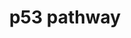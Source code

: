 ---
annotations:
- type: Pathway Ontology
  value: p53 signaling pathway
authors:
- Kevinhermans1987
- MartijnVanIersel
- Khanspers
- MaintBot
- Ddigles
- Mkutmon
description: p53 (also known as protein 53 or tumor protein 53), is a transcription
  factor which in humans is encoded by the TP53 gene. p53 is important in multicellular
  organisms, where it regulates the cell cycle and thus functions as a tumor suppressor
  that is involved in preventing cancer. As such, p53 has been described as "the guardian
  of the genome," "the guardian angel gene," and the "master watchman," referring
  to its role in conserving stability by preventing genome mutation.
last-edited: 2016-10-06
organisms:
- Rattus norvegicus
redirect_from:
- /index.php/Pathway:WP655
- /instance/WP655
schema-jsonld:
- '@context': https://schema.org/
  '@id': https://wikipathways.github.io/pathways/WP655.html
  '@type': Dataset
  creator:
    '@type': Organization
    name: WikiPathways
  description: p53 (also known as protein 53 or tumor protein 53), is a transcription
    factor which in humans is encoded by the TP53 gene. p53 is important in multicellular
    organisms, where it regulates the cell cycle and thus functions as a tumor suppressor
    that is involved in preventing cancer. As such, p53 has been described as "the
    guardian of the genome," "the guardian angel gene," and the "master watchman,"
    referring to its role in conserving stability by preventing genome mutation.
  keywords:
  - Apaf-1
  - Bid
  - KAI
  - Cyclin B
  - Casp9
  - Maspin
  - CytC
  - p73
  - Siah
  - Fas
  - PIRH-2
  - Pten
  - Cdk4/6
  - PAG608
  - ATR
  - TSAP6
  - Tsc2
  - Chek2
  - 14-3-3-σ
  - Mdm-X
  - Sestrins
  - Igf1
  - PUMA
  - scotin
  - Casp3
  - Siah1a
  - PAI
  - Casp8
  - p14ARF
  - Rprm
  - IGF-BP3
  - Atm
  - B99
  - Wip1
  - Cyclin E
  - Cdc2a
  - Pigs
  - Cyclin D
  - p53
  - Gadd45a
  - Noxa
  - PERP
  - Bax
  - p21
  - Cop-1
  - Adgrb1
  - p53R2
  - Chek1
  - Cyclin G
  - Cdk2
  - Mdm2
  license: CC0
  name: p53 pathway
seo: CreativeWork
title: p53 pathway
wpid: WP655
---